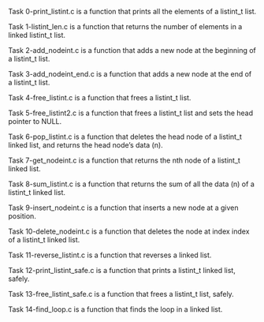 Task 0-print_listint.c is a function that prints all the elements of a listint_t list.

Task 1-listint_len.c is a function that returns the number of elements in a linked listint_t list.

Task 2-add_nodeint.c is a function that adds a new node at the beginning of a listint_t list.

Task 3-add_nodeint_end.c is a function that adds a new node at the end of a listint_t list.

Task 4-free_listint.c is a function that frees a listint_t list.

Task 5-free_listint2.c is a function that frees a listint_t list and sets the head pointer to NULL.

Task 6-pop_listint.c is a function that deletes the head node of a listint_t linked list, and returns the head node’s data (n).

Task 7-get_nodeint.c is a function that returns the nth node of a listint_t linked list.

Task 8-sum_listint.c is a function that returns the sum of all the data (n) of a listint_t linked list.

Task 9-insert_nodeint.c is a function that inserts a new node at a given position.

Task 10-delete_nodeint.c is a function that deletes the node at index index of a listint_t linked list.

Task 11-reverse_listint.c is a function that reverses a linked list.

Task 12-print_listint_safe.c is a function that prints a listint_t linked list, safely.

Task 13-free_listint_safe.c is a function that frees a listint_t list, safely.

Task 14-find_loop.c is a function that finds the loop in a linked list.
